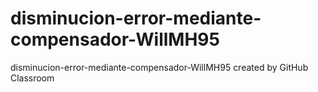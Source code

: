 # disminucion-error-mediante-compensador-WillMH95
disminucion-error-mediante-compensador-WillMH95 created by GitHub Classroom
